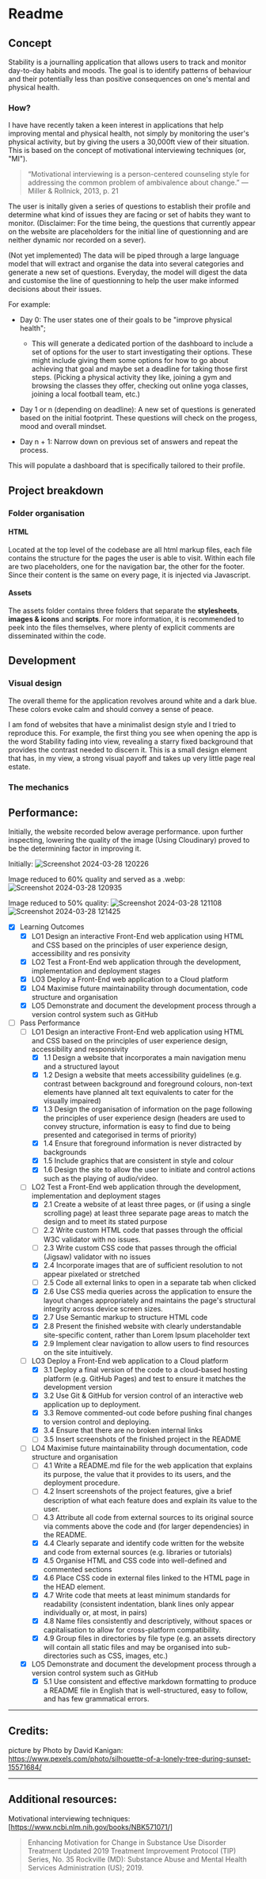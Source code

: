 

# Readme
## Concept

Stability is a journalling application that allows users to track and monitor day-to-day habits and moods. 
The goal is to identify patterns of behaviour and their potentially less than positive consequences on one's mental and physical health.

### How? 

I have have recently taken a keen interest in applications that help improving mental and physical health, not simply by monitoring the user's physical activity,
but by giving the users a 30,000ft view of their situation. This is based on the concept of motivational interviewing techniques (or, "MI"). 


> “Motivational interviewing is a person-centered counseling style for addressing the common problem of ambivalence about change.”
> —Miller & Rollnick, 2013, p. 21

The user is initally given a series of questions to establish their profile and determine what kind of issues they are facing or set of habits they want to monitor.
(Disclaimer: For the time being, the questions that currently appear on the website are placeholders for the initial line of questionning and are neither dynamic nor recorded on a sever).

(Not yet implemented)
The data will be piped through a large language model that will extract and organise the data into several categories and generate a new set of questions.
Everyday, the model will digest the data and customise the line of questionning to help the user make informed decisions about their issues.

For example: 
- Day 0: The user states one of their goals to be "improve physical health";
  - This will generate a dedicated portion of the dashboard to include a set of options for the user to start investigating their options.
    These might include giving them some options for how to go about achieving that goal and maybe set a deadline for taking those first steps.
    (Picking a physical activity they like, joining a gym and browsing the classes they offer, checking out online yoga classes, joining a local football team, etc.)
    
- Day 1 or n (depending on deadline): A new set of questions is generated based on the initial footprint. These questions will check on the progess, mood and overall mindset.
  
- Day n + 1: Narrow down on previous set of answers and repeat the process.
  
This will populate a dashboard that is specifically tailored to their profile.

## Project breakdown

### Folder organisation

#### HTML

Located at the top level of the codebase are all html markup files, each file contains the structure for the pages the user is able to visit.
Within each file are two placeholders, one for the navigation bar, the other for the footer. Since their content is the same on every page,
it is injected via Javascript.

#### Assets

The assets folder contains three folders that separate the **stylesheets**, **images & icons** and **scripts**.
For more information, it is recommended to peek into the files themselves, where plenty of explicit comments are disseminated within the code.


## Development

### Visual design

The overall theme for the application revolves around white and a dark blue. These colors evoke calm and should convey a sense of peace.

I am fond of websites that have a minimalist design style and I tried to reproduce this.
For example, the first thing you see when opening the app is the word Stability fading into view, revealing a starry fixed background that provides the contrast needed to 
discern it. This is a small design element that has, in my view, a strong visual payoff and takes up very little page real estate.


### The mechanics




## Performance:

Initially, the website recorded below average performance. upon further inspecting, lowering the quality of the image (Using Cloudinary) proved to be the determining factor in improving it.

Initially:
![Screenshot 2024-03-28 120226](https://github.com/phildehovre/first-assignment/assets/66724307/227312af-9fa2-4d2e-896d-a63d8c90f36a)

Image reduced to 60% quality and served as a .webp:
![Screenshot 2024-03-28 120935](https://github.com/phildehovre/first-assignment/assets/66724307/219b3f3f-4105-4225-8b30-b44bbdd4b7dd)

Image reduced to 50% quality:
![Screenshot 2024-03-28 121108](https://github.com/phildehovre/first-assignment/assets/66724307/04ee7a9d-29de-457e-8815-f6016ea700f4)
![Screenshot 2024-03-28 121425](https://github.com/phildehovre/first-assignment/assets/66724307/641a60c3-49a5-4c40-a59e-593a5396841a)

- [x] Learning Outcomes
  - [x] LO1 Design an interactive Front-End web application using HTML and CSS based on the principles of user experience design, accessibility and res
ponsivity
  - [x] LO2 Test a Front-End web application through the development, implementation and deployment stages
  - [x] LO3 Deploy a Front-End web application to a Cloud platform
  - [x] LO4 Maximise future maintainability through documentation, code structure and organisation
  - [x] LO5 Demonstrate and document the development process through a version control system such as GitHub

- [ ] Pass Performance
  - [ ] LO1 Design an interactive Front-End web application using HTML and CSS based on the principles of user experience design, accessibility and responsivity
    - [x] 1.1 Design a website that incorporates a main navigation menu and a structured layout
    - [x] 1.2 Design a website that meets accessibility guidelines (e.g. contrast between background and foreground colours, non-text elements have planned alt text equivalents to cater for the visually impaired)
    - [x] 1.3 Design the organisation of information on the page following the principles of user experience design (headers are used to convey structure, information is easy to find due to being presented and categorised in terms of priority)
    - [x] 1.4 Ensure that foreground information is never distracted by backgrounds
    - [x] 1.5 Include graphics that are consistent in style and colour
    - [x] 1.6 Design the site to allow the user to initiate and control actions such as the playing of audio/video.
  - [ ] LO2 Test a Front-End web application through the development, implementation and deployment stages
    - [x] 2.1 Create a website of at least three pages, or (if using a single scrolling page) at least three separate page areas to match the design and to meet its stated purpose
    - [ ] 2.2 Write custom HTML code that passes through the official W3C validator with no issues.
    - [ ] 2.3 Write custom CSS code that passes through the official (Jigsaw) validator with no issues
    - [x] 2.4 Incorporate images that are of sufficient resolution to not appear pixelated or stretched
    - [ ] 2.5 Code all external links to open in a separate tab when clicked
    - [x] 2.6 Use CSS media queries across the application to ensure the layout changes appropriately and maintains the page's structural integrity across device screen sizes.
    - [x] 2.7 Use Semantic markup to structure HTML code
    - [x] 2.8 Present the finished website with clearly understandable site-specific content, rather than Lorem Ipsum placeholder text
    - [x] 2.9 Implement clear navigation to allow users to find resources on the site intuitively.
  - [ ] LO3 Deploy a Front-End web application to a Cloud platform
    - [x] 3.1 Deploy a final version of the code to a cloud-based hosting platform (e.g. GitHub Pages) and test to ensure it matches the development version
    - [x] 3.2 Use Git & GitHub for version control of an interactive web application up to deployment.
    - [x] 3.3 Remove commented-out code before pushing final changes to version control and deploying.
    - [x] 3.4 Ensure that there are no broken internal links
    - [ ] 3.5 Insert screenshots of the finished project in the README
  - [ ] LO4 Maximise future maintainability through documentation, code structure and organisation
    - [ ] 4.1 Write a README.md file for the web application that explains its purpose, the value that it provides to its users, and the deployment procedure.
    - [ ] 4.2 Insert screenshots of the project features, give a brief description of what each feature does and explain its value to the user.
    - [ ] 4.3 Attribute all code from external sources to its original source via comments above the code and (for larger dependencies) in the README.
    - [x] 4.4 Clearly separate and identify code written for the website and code from external sources (e.g. libraries or tutorials)
    - [x] 4.5 Organise HTML and CSS code into well-defined and commented sections
    - [x] 4.6 Place CSS code in external files linked to the HTML page in the HEAD element.
    - [x] 4.7 Write code that meets at least minimum standards for readability (consistent indentation, blank lines only appear individually or, at most, in pairs)
    - [x] 4.8 Name files consistently and descriptively, without spaces or capitalisation to allow for cross-platform compatibility.
    - [x] 4.9 Group files in directories by file type (e.g. an assets directory will contain all static files and may be organised into sub-directories such as CSS, images, etc.)
  - [x] LO5 Demonstrate and document the development process through a version control system such as GitHub
    - [x] 5.1 Use consistent and effective markdown formatting to produce a README file in English that is well-structured, easy to follow, and has few grammatical errors.

___
## Credits:

picture by Photo by David Kanigan: https://www.pexels.com/photo/silhouette-of-a-lonely-tree-during-sunset-15571684/

___

## Additional resources:

Motivational interviewing techniques:
[https://www.ncbi.nlm.nih.gov/books/NBK571071/]
> Enhancing Motivation for Change in Substance Use Disorder Treatment
> Updated 2019
> Treatment Improvement Protocol (TIP) Series, No. 35
> Rockville (MD): Substance Abuse and Mental Health Services Administration (US); 2019.
